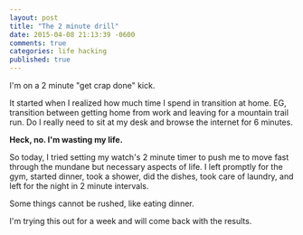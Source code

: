 ```yaml
---
layout: post
title: "The 2 minute drill"
date: 2015-04-08 21:13:39 -0600
comments: true
categories: life hacking
published: true
---
```


I'm on a 2 minute "get crap done" kick.

<!-- more -->

It started when I realized how much time I spend in transition at home.
EG, transition between getting home from work and leaving for a mountain trail run.
Do I really need to sit at my desk and browse the internet for 6 minutes.

**Heck, no. I'm wasting my life.**

So today, I tried setting my watch's 2 minute timer to push me to move fast
through the mundane but necessary aspects of life. I left promptly for the gym, started dinner, took a
shower, did the dishes, took care of laundry, and left for the night in 2 minute intervals.

Some things cannot be rushed, like eating dinner.

I'm trying this out for a week and will come back with the results.
